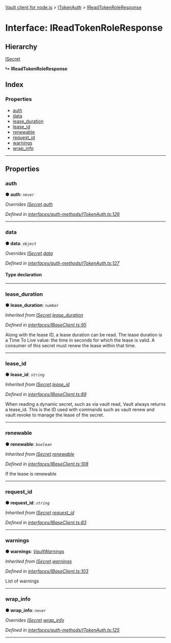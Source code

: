 [Vault client for node.js](../README.md) > [ITokenAuth](../modules/itokenauth.md) > [IReadTokenRoleResponse](../interfaces/itokenauth.ireadtokenroleresponse.md)

# Interface: IReadTokenRoleResponse

## Hierarchy

 [ISecret](isecret.md)

**↳ IReadTokenRoleResponse**

## Index

### Properties

* [auth](itokenauth.ireadtokenroleresponse.md#auth)
* [data](itokenauth.ireadtokenroleresponse.md#data)
* [lease_duration](itokenauth.ireadtokenroleresponse.md#lease_duration)
* [lease_id](itokenauth.ireadtokenroleresponse.md#lease_id)
* [renewable](itokenauth.ireadtokenroleresponse.md#renewable)
* [request_id](itokenauth.ireadtokenroleresponse.md#request_id)
* [warnings](itokenauth.ireadtokenroleresponse.md#warnings)
* [wrap_info](itokenauth.ireadtokenroleresponse.md#wrap_info)

---

## Properties

<a id="auth"></a>

###  auth

**● auth**: *`never`*

*Overrides [ISecret](isecret.md).[auth](isecret.md#auth)*

*Defined in [interfaces/auth-methods/ITokenAuth.ts:126](https://github.com/theogravity/vault-tacular/blob/2099cfa/src/interfaces/auth-methods/ITokenAuth.ts#L126)*

___
<a id="data"></a>

###  data

**● data**: *`object`*

*Overrides [ISecret](isecret.md).[data](isecret.md#data)*

*Defined in [interfaces/auth-methods/ITokenAuth.ts:127](https://github.com/theogravity/vault-tacular/blob/2099cfa/src/interfaces/auth-methods/ITokenAuth.ts#L127)*

#### Type declaration

___
<a id="lease_duration"></a>

###  lease_duration

**● lease_duration**: *`number`*

*Inherited from [ISecret](isecret.md).[lease_duration](isecret.md#lease_duration)*

*Defined in [interfaces/IBaseClient.ts:95](https://github.com/theogravity/vault-tacular/blob/2099cfa/src/interfaces/IBaseClient.ts#L95)*

Along with the lease ID, a lease duration can be read. The lease duration is a Time To Live value: the time in seconds for which the lease is valid. A consumer of this secret must renew the lease within that time.

___
<a id="lease_id"></a>

###  lease_id

**● lease_id**: *`string`*

*Inherited from [ISecret](isecret.md).[lease_id](isecret.md#lease_id)*

*Defined in [interfaces/IBaseClient.ts:89](https://github.com/theogravity/vault-tacular/blob/2099cfa/src/interfaces/IBaseClient.ts#L89)*

When reading a dynamic secret, such as via vault read, Vault always returns a lease\_id. This is the ID used with commands such as vault renew and vault revoke to manage the lease of the secret.

___
<a id="renewable"></a>

###  renewable

**● renewable**: *`boolean`*

*Inherited from [ISecret](isecret.md).[renewable](isecret.md#renewable)*

*Defined in [interfaces/IBaseClient.ts:108](https://github.com/theogravity/vault-tacular/blob/2099cfa/src/interfaces/IBaseClient.ts#L108)*

If the lease is renewable

___
<a id="request_id"></a>

###  request_id

**● request_id**: *`string`*

*Inherited from [ISecret](isecret.md).[request_id](isecret.md#request_id)*

*Defined in [interfaces/IBaseClient.ts:83](https://github.com/theogravity/vault-tacular/blob/2099cfa/src/interfaces/IBaseClient.ts#L83)*

___
<a id="warnings"></a>

###  warnings

**● warnings**: *[VaultWarnings](../#vaultwarnings)*

*Inherited from [ISecret](isecret.md).[warnings](isecret.md#warnings)*

*Defined in [interfaces/IBaseClient.ts:103](https://github.com/theogravity/vault-tacular/blob/2099cfa/src/interfaces/IBaseClient.ts#L103)*

List of warnings

___
<a id="wrap_info"></a>

###  wrap_info

**● wrap_info**: *`never`*

*Overrides [ISecret](isecret.md).[wrap_info](isecret.md#wrap_info)*

*Defined in [interfaces/auth-methods/ITokenAuth.ts:125](https://github.com/theogravity/vault-tacular/blob/2099cfa/src/interfaces/auth-methods/ITokenAuth.ts#L125)*

___

